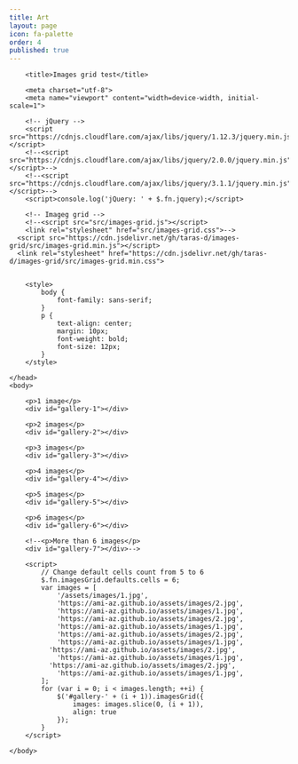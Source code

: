 ```yaml
---
title: Art
layout: page
icon: fa-palette
order: 4
published: true
---
```

<html>
    <head>

        <title>Images grid test</title>

        <meta charset="utf-8">
        <meta name="viewport" content="width=device-width, initial-scale=1">

        <!-- jQuery -->
        <script src="https://cdnjs.cloudflare.com/ajax/libs/jquery/1.12.3/jquery.min.js"></script>
        <!--<script src="https://cdnjs.cloudflare.com/ajax/libs/jquery/2.0.0/jquery.min.js"></script>-->
        <!--<script src="https://cdnjs.cloudflare.com/ajax/libs/jquery/3.1.1/jquery.min.js"></script>-->
        <script>console.log('jQuery: ' + $.fn.jquery);</script>

        <!-- Imageg grid -->
        <!--<script src="src/images-grid.js"></script>
        <link rel="stylesheet" href="src/images-grid.css">-->
      <script src="https://cdn.jsdelivr.net/gh/taras-d/images-grid/src/images-grid.min.js"></script>
      <link rel="stylesheet" href="https://cdn.jsdelivr.net/gh/taras-d/images-grid/src/images-grid.min.css">


        <style>
            body {
                font-family: sans-serif;
            }
            p {
                text-align: center;
                margin: 10px;
                font-weight: bold;
                font-size: 12px;
            }
        </style>

    </head>
    <body>

        <p>1 image</p>
        <div id="gallery-1"></div>

        <p>2 images</p>
        <div id="gallery-2"></div>

        <p>3 images</p>
        <div id="gallery-3"></div>

        <p>4 images</p>
        <div id="gallery-4"></div>

        <p>5 images</p>
        <div id="gallery-5"></div>

        <p>6 images</p>
        <div id="gallery-6"></div>

        <!--<p>More than 6 images</p>
        <div id="gallery-7"></div>-->

        <script>
            // Change default cells count from 5 to 6
            $.fn.imagesGrid.defaults.cells = 6;
            var images = [
                '/assets/images/1.jpg',
                'https://ami-az.github.io/assets/images/2.jpg',
                'https://ami-az.github.io/assets/images/1.jpg',
                'https://ami-az.github.io/assets/images/2.jpg',
                'https://ami-az.github.io/assets/images/1.jpg',
                'https://ami-az.github.io/assets/images/2.jpg',
                'https://ami-az.github.io/assets/images/1.jpg',
              'https://ami-az.github.io/assets/images/2.jpg',
                'https://ami-az.github.io/assets/images/1.jpg',
              'https://ami-az.github.io/assets/images/2.jpg',
                'https://ami-az.github.io/assets/images/1.jpg',
            ];
            for (var i = 0; i < images.length; ++i) {
                $('#gallery-' + (i + 1)).imagesGrid({
                    images: images.slice(0, (i + 1)),
                    align: true
                });
            }
        </script>
 
    </body>
</html>
